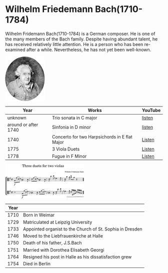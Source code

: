 # Wilhelm Friedemann Bach(1710-1784)

Wilhelm Fridemann Bach(1710-1784) is a German composer. He is one of the many members of the Bach family. Despite having abundant talent, he has received relatively little attention. He is a person who has been re-examined after a while. Nevertheless, he has not yet been well-known.


 <img src="./bach_wilhelm_friedemann_portrait.png" alt="portrait" style="width:25%;" />

 
| Year | Works | YouTube |
| ---- | ----- | ------- |
| unknown  | Trio sonata in C major | [listen](https://www.youtube.com/watch?v=OLBvnDDBx8Y) |
|around or after 1740 | Sinfonia in D minor | [listen](https://www.youtube.com/watch?v=WIMSczECPQI) |
| 1740 | Concerto for two Harpsichords in E flat Major | [Listen](https://www.youtube.com/watch?v=q-mZxJkj4Sk) |
| 1775 | 3 Viola Duets | [Listen](https://www.youtube.com/watch?v=6b6BgNSQx3U) |
| 1778 |  Fugue in F Minor | [Listen](https://www.youtube.com/watch?v=i7Y1na7cflg) |

 <img src="./bach_wilhelm_friedemann_score.png" alt="score" style="width:50%;" />

| Year |  | 
| ---- | ----- | 
| 1710 | Born in Weimar | 
| 1729 | Matriculated at Leipzig University | 
| 1733 | Appointed organist to the Church of St. Sophia in Dresden | 
| 1746 | Moved to the Liebfrauenkirche at Halle | 
| 1750 | Death of his father, J.S.Bach | 
| 1751 | Married with Dorothea Elisabeth Georgi | 
| 1764 | Resigned his post in Halle as his dissatisfaction grew | 
| 1754 | Died in Berlin | 
